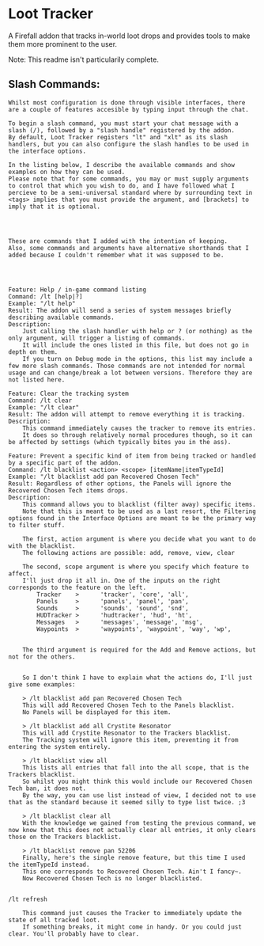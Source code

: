 Loot Tracker
=========

A Firefall addon that tracks in-world loot drops and provides tools to make them more prominent to the user.


Note: This readme isn't particularily complete.



Slash Commands:
---------

    Whilst most configuration is done through visible interfaces, there are a couple of features accesible by typing input through the chat.

    To begin a slash command, you must start your chat message with a slash (/), followed by a "slash handle" registered by the addon.
    By default, Loot Tracker registers "lt" and "xlt" as its slash handlers, but you can also configure the slash handles to be used in the interface options.
    
    In the listing below, I describe the available commands and show examples on how they can be used.
    Please note that for some commands, you may or must supply arguments to control that which you wish to do, and I have followed what I percieve to be a semi-universal standard where by surrounding text in <tags> implies that you must provide the argument, and [brackets] to imply that it is optional.
    



    These are commands that I added with the intention of keeping.
    Also, some commands and arguments have alternative shorthands that I added because I couldn't remember what it was supposed to be.

    
    

    Feature: Help / in-game command listing
    Command: /lt [help|?]
    Example: "/lt help"
    Result: The addon will send a series of system messages briefly describing available commands.
    Description:    
        Just calling the slash handler with help or ? (or nothing) as the only argument, will trigger a listing of commands.
        It will include the ones listed in this file, but does not go in depth on them.
        If you turn on Debug mode in the options, this list may include a few more slash commands. Those commands are not intended for normal usage and can change/break a lot between versions. Therefore they are not listed here.

    Feature: Clear the tracking system
    Command: /lt clear
    Example: "/lt clear"
    Result: The addon will attempt to remove everything it is tracking.
    Description:
        This command immediately causes the tracker to remove its entries.
        It does so through relatively normal procedures though, so it can be affected by settings (which typically bites you in the ass).
    
    Feature: Prevent a specific kind of item from being tracked or handled by a specific part of the addon.
    Command: /lt blacklist <action> <scope> [itemName|itemTypeId]
    Example: "/lt blacklist add pan Recovered Chosen Tech"
    Result: Regardless of other options, the Panels will ignore the Recovered Chosen Tech items drops.
    Description:
        This command allows you to blacklist (filter away) specific items.
        Note that this is meant to be used as a last resort, the Filtering options found in the Interface Options are meant to be the primary way to filter stuff.

        The first, action argument is where you decide what you want to do with the blacklist.
        The following actions are possible: add, remove, view, clear

        The second, scope argument is where you specify which feature to affect.
        I'll just drop it all in. One of the inputs on the right corresponds to the feature on the left.
            Tracker    >      'tracker', 'core', 'all',
            Panels     >      'panels', 'panel', 'pan',
            Sounds     >      'sounds', 'sound', 'snd',
            HUDTracker >      'hudtracker', 'hud', 'ht',
            Messages   >      'messages', 'message', 'msg',
            Waypoints  >      'waypoints', 'waypoint', 'way', 'wp',


        The third argument is required for the Add and Remove actions, but not for the others.


        So I don't think I have to explain what the actions do, I'll just give some examples:

        > /lt blacklist add pan Recovered Chosen Tech
        This will add Recovered Chosen Tech to the Panels blacklist.
        No Panels will be displayed for this item.

        > /lt blacklist add all Crystite Resonator
        This will add Crystite Resonator to the Trackers blacklist.
        The Tracking system will ignore this item, preventing it from entering the system entirely.

        > /lt blacklist view all
        This lists all entries that fall into the all scope, that is the Trackers blacklist.
        So whilst you might think this would include our Recovered Chosen Tech ban, it does not.
        By the way, you can use list instead of view, I decided not to use that as the standard because it seemed silly to type list twice. ;3

        > /lt blacklist clear all
        With the knowledge we gained from testing the previous command, we now know that this does not actually clear all entries, it only clears those on the Trackers blacklist.

        > /lt blacklist remove pan 52206
        Finally, here's the single remove feature, but this time I used the itemTypeId instead.
        This one corresponds to Recovered Chosen Tech. Ain't I fancy~.
        Now Recovered Chosen Tech is no longer blacklisted.


    /lt refresh

        This command just causes the Tracker to immediately update the state of all tracked loot.
        If something breaks, it might come in handy. Or you could just clear. You'll probably have to clear.